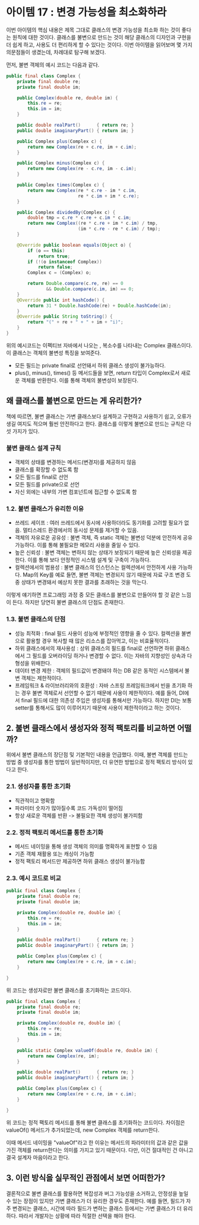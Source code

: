 # 아이템 17 : 변경 가능성을 최소화하라
이번 아이템의 핵심 내용은 제목 그대로 클래스의 변경 가능성을 최소화 하는 것이 좋다는 원칙에 대한 것이다. 클래스를 불변으로 만드는 것이 해당 클래스의 디자인과 구현을 더 쉽게 하고, 사용도 더 편리하게 할 수 있다는 것이다. 이번 아이템을 읽어보며 몇 가지 의문점들이 생겼는데, 차례대로 탐구해 보겠다.

먼저, 불변 객체의 예시 코드는 다음과 같다.
```java
public final class Complex {
    private final double re;
    private final double im;

    public Complex(double re, double im) {
        this.re = re;
        this.im = im;
    }

    public double realPart()      { return re; }
    public double imaginaryPart() { return im; }

    public Complex plus(Complex c) {
        return new Complex(re + c.re, im + c.im);
    }

    public Complex minus(Complex c) {
        return new Complex(re - c.re, im - c.im);
    }

    public Complex times(Complex c) {
        return new Complex(re * c.re - im * c.im,
                           re * c.im + im * c.re);
    }

    public Complex dividedBy(Complex c) {
        double tmp = c.re * c.re + c.im * c.im;
        return new Complex((re * c.re + im * c.im) / tmp,
                           (im * c.re - re * c.im) / tmp);
    }

    @Override public boolean equals(Object o) {
        if (o == this)
            return true;
        if (!(o instanceof Complex))
            return false;
        Complex c = (Complex) o;

        return Double.compare(c.re, re) == 0
               && Double.compare(c.im, im) == 0;
    }
    @Override public int hashCode() {
        return 31 * Double.hashCode(re) + Double.hashCode(im);
    }
    @Override public String toString() {
        return "(" + re + " + " + im + "i)";
    }
}
```
위의 예시코드는 이펙티브 자바에서 나오는 , 복소수를 나타내는 Complex 클래스이다. 이 클래스는 객체의 불변성 특징을 보여준다.
- 모든 필드는 private final로 선언돼서 하위 클래스 생성이 불가능하다.
- plus(), minus(), times() 등 메서드들을 보면, return 타입이 Complex로서 새로운 객체를 반환한다. 이를 통해 객체의 불변성이 보장된다.

## 왜 클래스를 불변으로 만드는 게 유리한가?
책에 따르면, 불변 클래스는 가변 클래스보다 설계하고 구현하고 사용하기 쉽고, 오류가 생길 여지도 적으며 훨씬 안전하다고 한다. 클래스를 이렇게 불변으로 만드는 규칙은 다섯 가지가 있다.

### 불변 클래스 설계 규칙
- 객체의 상태를 변경하는 메서드(변경자)를 제공하지 않음
- 클래스를 확장할 수 없도록 함
- 모든 필드를 final로 선언
- 모든 필드를 private으로 선언
- 자신 외에는 내부의 가변 컴포넌트에 접근할 수 없도록 함

### 1.2. 불변 클래스가 유리한 이유
- 쓰레드 세이프 : 여러 쓰레드에서 동시에 사용하더라도 동기화를 고려할 필요가 없음. 멀티스레드 환경에서의 동시성 문제를 제거할 수 있음.
- 객체의 자유로운 공유성 : 불변 객체, 즉 static 객체는 불변성 덕분에 안전하게 공유 가능하다. 이를 통해 불필요한 메모리 사용을 줄일 수 있다.
- 높은 신뢰성 : 불변 객체는 변하지 않는 상태가 보장되기 때문에 높은 신뢰성을 제공한다. 이를 통해 보다 안정적인 시스템 설계 및 구축이 가능하다.
- 컬렉션에서의 범용성 : 불변 클래스의 인스턴스는 컬렉션에서 안전하게 사용 가능하다. Map의 Key를 예로 들면, 불변 객체는 변경되지 않기 때문에 자료 구조 변경 도중 상태가 변경돼서 예상치 못한 결과를 초래하는 것을 막는다.

이렇게 얘기하면 프로그래밍 과정 중 모든 클래스를 불변으로 만들어야 할 것 같은 느낌이 든다. 하지만 당연히 불변 클래스의 단점도 존재한다.

### 1.3. 불변 클래스의 단점
- 성능 최적화 : final 필드 사용이 성능에 부정적인 영향을 줄 수 있다. 컬렉션을 불변으로 활용할 경우 복사할 때 많은 리소스를 잡아먹고, 이는 비효율적이다.
- 하위 클래스에서의 재사용성 : 상위 클래스의 필드를 final로 선언하면 하위 클래스에서 그 필드를 오버라이딩 하거나 변경할 수 없다. 이는 자바의 지향성인 상속과 다형성을 위배한다.
- 데이터 변경 제한 : 객체의 필드값이 변경돼야 하는 DB 같은 동적인 시스템에서 불변 객체는 제한적이다.
- 프레임워크 & 라이브러리와의 호환성 : 자바 스프링 프레임워크에서 빈을 초기화 하는 경우 불변 객체로서 선언할 수 없기 때문에 사용이 제한적이다. 예를 들어, DI에서 final 필드에 대한 의존성 주입은 생성자를 통해서만 가능하다. 하지만 DI는 보통 setter를 통해서도 많이 이루어지기 때문에 사용이 제한적이라고 하는 것이다.

## 2. 불변 클래스에서 생성자와 정적 팩토리를 비교하면 어떨까?
위에서 불변 클래스의 장단점 및 기본적인 내용을 언급했다. 이때, 불변 객체를 만드는 방법 중 생성자를 통한 방법이 일반적이지만, 더 유연한 방법으로 정적 팩토리 방식이 있다고 한다.

### 2.1. 생성자를 통한 초기화
- 직관적이고 명확함
- 파라미터 숫자가 많아질수록 코드 가독성이 떨어짐
- 항상 새로운 객체를 반환 -> 불필요한 객체 생성이 불가피함

### 2.2. 정적 팩토리 메서드를 통한 초기화
- 메서드 네이밍을 통해 생성 객체의 의미를 명확하게 표현할 수 있음
- 기존 객체 재활용 또는 캐싱이 가능함
- 정적 팩토리 메서드만 제공하면 하위 클래스 생성이 불가능함

### 2.3. 예시 코드로 비교
```java
public final class Complex {
    private final double re;
    private final double im;

    private Complex(double re, double im) {
        this.re = re;
        this.im = im;
    }

    public double realPart()      { return re; }
    public double imaginaryPart() { return im; }

    public Complex plus(Complex c) {
        return new Complex(re + c.re, im + c.im);
    }

}
```
위 코드는 생성자로만 불변 클래스를 초기화하는 코드이다.

```java
public final class Complex {
    private final double re;
    private final double im;

    private Complex(double re, double im) {
        this.re = re;
        this.im = im;
    }

    public static Complex valueOf(double re, double im) {
        return new Complex(re, im);
    }

    public double realPart()      { return re; }
    public double imaginaryPart() { return im; }

    public Complex plus(Complex c) {
        return new Complex(re + c.re, im + c.im);
    }

}
```
위 코드는 정적 팩토리 메서드를 통해 불변 클래스를 초기화하는 코드이다. 차이점은 valueOf() 메서드가 추가되었는데, new Complex 객체를 return한다.

이때 메서드 네이밍을 "valueOf"라고 한 이유는 메서드의 파라미터의 값과 같은 값을 가진 객체를 return한다는 의미를 가지고 있기 때문이다. 다만, 이건 절대적인 건 아니고 결국 설계자 마음이라고 한다.

## 3. 이런 방식을 실무적인 관점에서 보면 어떠한가?
결론적으로 불변 클래스를 활용하면 복잡성과 버그 가능성을 소거하고, 안정성을 높일 수 있는 장점이 있지만 가변 클래스가 더 유리한 경우도 존재한다. 예를 들면, 필드가 자주 변경되는 클래스, 시간에 따라 필드가 변하는 클래스 등에서는 가변 클래스가 더 유리하다. 따라서 개발자는 상황에 따라 적절한 선택을 해야 한다.